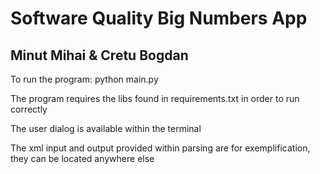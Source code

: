 # Software Quality Big Numbers App

## Minut Mihai & Cretu Bogdan

To run the program: python main.py

The program requires the libs found in requirements.txt in order to run correctly

The user dialog is available within the terminal

The xml input and output provided within parsing are for exemplification, they can be located anywhere else
